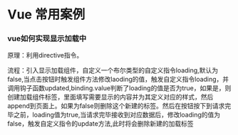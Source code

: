 # Vue 常用案例

### vue如何实现显示加载中
原理：利用directive指令。

流程：引入显示加载组件，自定义一个布尔类型的自定义指令loading,默认为false,当点击按钮时触发组件方法修改laoding的值，触发自定义指令loading，并调用钩子函数updated,binding.value判断了loading的值是否为true，如果是，则创建加载组件标签，里面填写需要显示的内容并为其定义对应的样式，然后append到页面上。如果为false则删除这个新建的标签。然后在按钮按下到请求完毕之前，loading值为true,当请求完毕接收到对应数据后，修改loading的值为false，触发自定义指令的update方法,此时将会删除新建的加载标签
